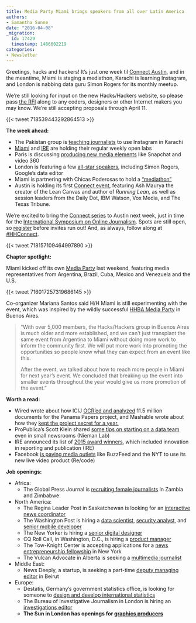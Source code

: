 ```yaml
---
title: Media Party Miami brings speakers from all over Latin America
authors:
- Samantha Sunne
date: "2016-04-08"
_migration:
  id: 17429
  timestamp: 1486602219
categories:
- Newsletter
---
```


Greetings, hacks and hackers! It’s just one week til [Connect Austin][1], and in the meantime, Miami is staging a mediathon, Karachi is learning Instagram, and London is nabbing data guru Simon Rogers for its monthly meetup.

We’re still looking for input on the new Hacks/Hackers website, so please pass [the RFI][2] along to any coders, designers or other Internet makers you may know. We’re still accepting proposals through April 11.

{{< tweet 718539443292864513 >}}

**The week ahead:**

  * The Pakistan group is [teaching journalists][3] to use Instagram in Karachi
  * [Miami][4] and [IRE][5] are holding their regular weekly open labs
  * Paris is discussing [producing new media elements][6] like Snapchat and video 360
  * London is featuring a few [all-star speakers][7], including Simon Rogers, Google’s data editor
  * Miami is partnering with Chicas Poderosas to hold a [“mediathon”][8]
  * Austin is holding its first [Connect event][9], featuring Ash Maurya the creator of the Lean Canvas and author of _Running Lean,_ as well as session leaders from the Daily Dot, IBM Watson, Vox Media, and The Texas Tribune.

We’re excited to bring the [Connect series][10] to Austin next week, just in time for the [International Symposium on Online Journalism][11]. Spots are still open, so [register][1] before invites run out! And, as always, follow along at [#HHConnect][12].

{{< tweet 718157109464997890 >}}

**Chapter spotlight:**

Miami kicked off its own [Media Party][13] last weekend, featuring media representatives from Argentina, Brazil, Cuba, Mexico and Venezuela and the U.S.

{{< tweet 716017257319686145 >}}

Co-organizer Mariana Santos said H/H Miami is still experimenting with the event, which was inspired by the wildly successful [HHBA Media Party][14] in Buenos Aires.

> “With over 5,000 members, the Hacks/Hackers group in Buenos Aires is much older and more established, and we can’t just transplant the same event from Argentina to Miami without doing more work to inform the community first. We will put more work into promoting the opportunities so people know what they can expect from an event like this.
>
> After the event, we talked about how to reach more people in Miami for next year’s event. We concluded that breaking up the event into smaller events throughout the year would give us more promotion of the event.”

**Worth a read:**

  * Wired wrote about how ICIJ [OCR’ed and analyzed][15] 11.5 million documents for the Panama Papers project, and Mashable wrote about how they [kept the project secret for a year.][16]
  * ProPublica’s Scott Klein shared [some tips on starting on a data team][17] even in small newsrooms (Nieman Lab)
  * IRE announced its list of [2015 award winners][18], which included innovation in reporting and publication (IRE)
  * Facebook [is paying media outlets][19] like BuzzFeed and the NYT to use its new live video product (Re/code)

**Job openings:**

  * Africa:
      * The Global Press Journal is [recruiting female journalists][20] in Zambia and Zimbabwe
  * North America:
      * The Regina Leader Post in Saskatchewan is looking for an [interactive news coordinator][21]
      * The Washington Post is hiring a [data scientist][22], [security analyst][23], and [senior mobile developer][24]
      * The New Yorker is hiring a [senior digital designer][25]
      * CQ Roll Call, in Washington, D.C., is hiring a [product manager][26]
      * The Tow-Knight Center is accepting applications for a [news entrepreneurship fellowship][27] in New York
      * The Vulcan Advocate in Alberta is seeking a [multimedia journalist][28]
  * Middle East:
      * News Deeply, a startup, is seeking a part-time [deputy managing editor][29] in Beirut
  * Europe:
      * Destatis, Germany’s government statistics office, is looking for someone to [design and develop international statistics][30]
      * The Bureau of Investigative Journalism in London is hiring an [investigations editor][31]
      * **The Sun in London has openings for [graphics producers][32]**

 [1]: https://www.eventbrite.com/e/hackshackers-connect-austin-april-14-registration-22577580150?nomo=1&aff=newsletter
 [2]: https://docs.google.com/document/d/1P4YfJrcTo9rA1UbcLDXI2QpdcndfquqNDFAFO0c51M0/edit
 [3]: http://hackshackers.pk/trainings/training-journalists-instagram/
 [4]: http://www.meetup.com/Hacks-Hackers-Miami/
 [5]: http://www.meetup.com/hackshackersIRE/
 [6]: http://www.meetup.com/Hacks-Hackers-Paris/events/230017772/
 [7]: http://www.meetup.com/HacksHackersLondon/events/229126743/
 [8]: http://www.meetup.com/Hacks-Hackers-Miami/events/230072252/
 [9]: http://connect.hackshackers.com/event/austin/
 [10]: http://connect.hackshackers.com
 [11]: https://online.journalism.utexas.edu/
 [12]: https://twitter.com/search?q=%23hhconnect
 [13]: http://mediapartymiami.com/
 [14]: http://mediaparty.info/
 [15]: http://www.wired.co.uk/news/archive/2016-04/04/panama-papers-data-leak-how-analysed-amount
 [16]: http://mashable.com/2016/04/04/panama-papers-media/#uAQI9Me8sgqH
 [17]: http://www.niemanlab.org/2016/04/want-to-start-a-small-data-journalism-team-in-your-newsroom-here-are-8-steps/
 [18]: http://ire.org/awards/ire-awards/winners/2015-ire-award-winners/#.VwbrMxIrLVo
 [19]: http://recode.net/2016/04/06/facebook-paying-media-partners-like-buzzfeed-to-livestream/
 [20]: http://ijnet.org/en/opportunities/global-press-institute-seeks-aspiring-journalists-zimbabwe-zambia
 [21]: http://www.jeffgaulin.com/jobs/JobDetails.asp?id=21888
 [22]: https://washpost.wd5.myworkdayjobs.com/en-US/washingtonpostcareers/job/DC-Washington-TWP-Headquarters/Data-Scientist_JR-90268336
 [23]: https://washpost.wd5.myworkdayjobs.com/en-US/washingtonpostcareers/job/DC-Washington-TWP-Headquarters/Security-Analyst_JR-90268265
 [24]: https://washpost.wd5.myworkdayjobs.com/en-US/washingtonpostcareers/job/DC-Washington-TWP-Headquarters/Senior-Mobile-Developer---Android---VA---DC---MD_JR-90268268
 [25]: https://www.linkedin.com/jobs2/view/118757817?trk=nn
 [26]: https://careers-economist.icims.com/jobs/2473/product-manager---cq-roll-call/job?hub=6&mobile=false&width=1293&height=500&bga=true&needsRedirect=false&jan1offset=-300&jun1offset=-240
 [27]: http://ijnet.org/en/opportunities/tow-knight-entrepreneurial-journalism-fellowship-open-worldwide
 [28]: http://www.jeffgaulin.com/jobs/JobDetails.asp?id=21891
 [29]: https://www.journalismjobs.com/job-listings/1629219
 [30]: https://docs.google.com/viewer?a=v&pid=forums&srcid=MDg4NTExNzkxNTM5ODA0NTkxNDYBMDk4NjYwMDA0NDMxMTYxMDMzMDEBRnMweEJqT2ZFUUFKATAuMQEBdjI
 [31]: https://www.journalism.co.uk/media-jobs/investigations-editor/s75/a624787/
 [32]: https://www.journalism.co.uk/media-jobs/graphic-designers-casual-shifts-the-sun/s75/a622390/
